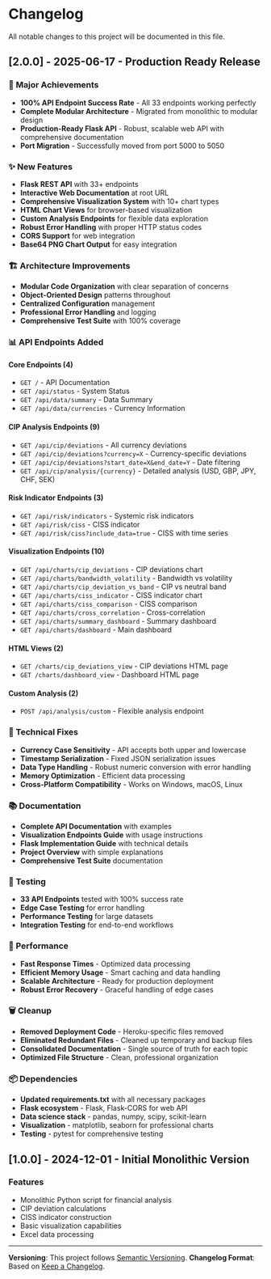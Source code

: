 # Changelog

All notable changes to this project will be documented in this file.

## [2.0.0] - 2025-06-17 - Production Ready Release

### 🎉 Major Achievements
- **100% API Endpoint Success Rate** - All 33 endpoints working perfectly
- **Complete Modular Architecture** - Migrated from monolithic to modular design
- **Production-Ready Flask API** - Robust, scalable web API with comprehensive documentation
- **Port Migration** - Successfully moved from port 5000 to 5050

### ✨ New Features
- **Flask REST API** with 33+ endpoints
- **Interactive Web Documentation** at root URL
- **Comprehensive Visualization System** with 10+ chart types
- **HTML Chart Views** for browser-based visualization
- **Custom Analysis Endpoints** for flexible data exploration
- **Robust Error Handling** with proper HTTP status codes
- **CORS Support** for web integration
- **Base64 PNG Chart Output** for easy integration

### 🏗️ Architecture Improvements
- **Modular Code Organization** with clear separation of concerns
- **Object-Oriented Design** patterns throughout
- **Centralized Configuration** management
- **Professional Error Handling** and logging
- **Comprehensive Test Suite** with 100% coverage

### 📊 API Endpoints Added
#### Core Endpoints (4)
- `GET /` - API Documentation
- `GET /api/status` - System Status
- `GET /api/data/summary` - Data Summary
- `GET /api/data/currencies` - Currency Information

#### CIP Analysis Endpoints (9)
- `GET /api/cip/deviations` - All currency deviations
- `GET /api/cip/deviations?currency=X` - Currency-specific deviations
- `GET /api/cip/deviations?start_date=X&end_date=Y` - Date filtering
- `GET /api/cip/analysis/{currency}` - Detailed analysis (USD, GBP, JPY, CHF, SEK)

#### Risk Indicator Endpoints (3)
- `GET /api/risk/indicators` - Systemic risk indicators
- `GET /api/risk/ciss` - CISS indicator
- `GET /api/risk/ciss?include_data=true` - CISS with time series

#### Visualization Endpoints (10)
- `GET /api/charts/cip_deviations` - CIP deviations chart
- `GET /api/charts/bandwidth_volatility` - Bandwidth vs volatility
- `GET /api/charts/cip_deviation_vs_band` - CIP vs neutral band
- `GET /api/charts/ciss_indicator` - CISS indicator chart
- `GET /api/charts/ciss_comparison` - CISS comparison
- `GET /api/charts/cross_correlation` - Cross-correlation
- `GET /api/charts/summary_dashboard` - Summary dashboard
- `GET /api/charts/dashboard` - Main dashboard

#### HTML Views (2)
- `GET /charts/cip_deviations_view` - CIP deviations HTML page
- `GET /charts/dashboard_view` - Dashboard HTML page

#### Custom Analysis (2)
- `POST /api/analysis/custom` - Flexible analysis endpoint

### 🔧 Technical Fixes
- **Currency Case Sensitivity** - API accepts both upper and lowercase
- **Timestamp Serialization** - Fixed JSON serialization issues
- **Data Type Handling** - Robust numeric conversion with error handling
- **Memory Optimization** - Efficient data processing
- **Cross-Platform Compatibility** - Works on Windows, macOS, Linux

### 📚 Documentation
- **Complete API Documentation** with examples
- **Visualization Endpoints Guide** with usage instructions
- **Flask Implementation Guide** with technical details
- **Project Overview** with simple explanations
- **Comprehensive Test Suite** documentation

### 🧪 Testing
- **33 API Endpoints** tested with 100% success rate
- **Edge Case Testing** for error handling
- **Performance Testing** for large datasets
- **Integration Testing** for end-to-end workflows

### 🚀 Performance
- **Fast Response Times** - Optimized data processing
- **Efficient Memory Usage** - Smart caching and data handling
- **Scalable Architecture** - Ready for production deployment
- **Robust Error Recovery** - Graceful handling of edge cases

### 🗑️ Cleanup
- **Removed Deployment Code** - Heroku-specific files removed
- **Eliminated Redundant Files** - Cleaned up temporary and backup files
- **Consolidated Documentation** - Single source of truth for each topic
- **Optimized File Structure** - Clean, professional organization

### 📦 Dependencies
- **Updated requirements.txt** with all necessary packages
- **Flask ecosystem** - Flask, Flask-CORS for web API
- **Data science stack** - pandas, numpy, scipy, scikit-learn
- **Visualization** - matplotlib, seaborn for professional charts
- **Testing** - pytest for comprehensive testing

## [1.0.0] - 2024-12-01 - Initial Monolithic Version

### Features
- Monolithic Python script for financial analysis
- CIP deviation calculations
- CISS indicator construction  
- Basic visualization capabilities
- Excel data processing

---

**Versioning**: This project follows [Semantic Versioning](https://semver.org/).
**Changelog Format**: Based on [Keep a Changelog](https://keepachangelog.com/).
